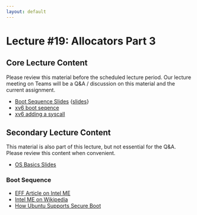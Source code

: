 ```yaml
---
layout: default
---
```


# Lecture #19: Allocators Part 3

## Core Lecture Content

Please review this material before the scheduled lecture period. Our lecture
meeting on Teams will be a Q&A / discussion on this material and the current
assignment.

 - [Boot Sequence Slides](https://youtu.be/ynU2E4PVQTo) {[slides](../notes/20-os-kernels/boot-and-kernel.pdf)}
 - [xv6 boot seqence](https://youtu.be/eTkSepkTZaM)
 - [xv6 adding a syscall](https://youtu.be/_DzBqntGQ5I)

## Secondary Lecture Content

This material is also part of this lecture, but not essential for the Q&A. Please
review this content when convenient.
 
 - [OS Basics Slides](http://ccs.neu.edu/home/ntuck/courses/2015/01/cs5600/slides/3_Arch_and_Kernels.pptx)

### Boot Sequence

 - [EFF Article on Intel
   ME](https://www.eff.org/deeplinks/2017/05/intels-management-engine-security-hazard-and-users-need-way-disable-it)
 - [Intel ME on Wikipedia](https://en.wikipedia.org/wiki/Intel_Management_Engine)
 - [How Ubuntu Supports Secure Boot](https://wiki.ubuntu.com/UEFI/SecureBoot)

